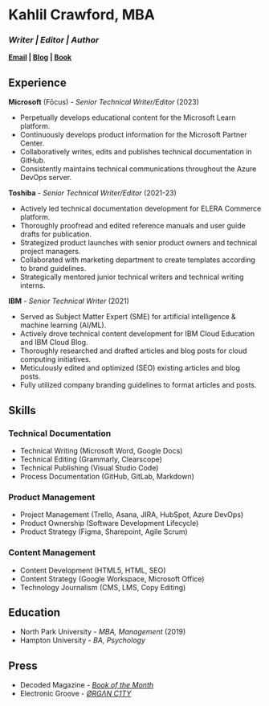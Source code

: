 # Kahlil Crawford, MBA
### _Writer | Editor | Author_

**[Email](mailto:kahlil.tech@gmail.com) | [Blog](http://soundmedicine.art) | [Book](http://organ.city)**

## Experience

**Microsoft** (Fōcus) - _Senior Technical Writer/Editor_ (2023)
- Perpetually develops educational content for the Microsoft Learn platform.
- Continuously develops product information for the Microsoft Partner Center.
- Collaboratively writes, edits and publishes technical documentation in GitHub.
- Consistently maintains technical communications throughout the Azure DevOps server.

**Toshiba** - _Senior Technical Writer/Editor_ (2021-23)
- Actively led technical documentation development for ELERA Commerce platform.
- Thoroughly proofread and edited reference manuals and user guide drafts for publication.
- Strategized product launches with senior product owners and technical project managers.
- Collaborated with marketing department to create templates according to brand guidelines.
- Strategically mentored junior technical writers and technical writing interns.

**IBM** - _Senior Technical Writer_ (2021)
- Served as Subject Matter Expert (SME) for artificial intelligence & machine learning (AI/ML).
- Actively drove technical content development for IBM Cloud Education and IBM Cloud Blog.
- Thoroughly researched and drafted articles and blog posts for cloud computing initiatives.
- Meticulously edited and optimized (SEO) existing articles and blog posts.
- Fully utilized company branding guidelines to format articles and posts.

## Skills

### Technical Documentation
- Technical Writing (Microsoft Word, Google Docs)
- Technical Editing (Grammarly, Clearscope)
- Technical Publishing (Visual Studio Code)
- Process Documentation (GitHub, GitLab, Markdown)

### Product Management
- Project Management (Trello, Asana, JIRA, HubSpot, Azure DevOps)
- Product Ownership (Software Development Lifecycle)
- Product Strategy (Figma, Sharepoint, Agile Scrum)

### Content Management
- Content Development (HTML5, HTML, SEO)
- Content Strategy (Google Workspace, Microsoft Office)
- Technology Journalism (CMS, LMS, Copy Editing)

## Education
- North Park University - _MBA, Management_ (2019)
- Hampton University - _BA, Psychology_

## Press
- Decoded Magazine - _[Book of the Month](https://www.decodedmagazine.com/book-of-the-month-organ-c1ty)_
- Electronic Groove - _[ØRGΛN C1TY](https://electronicgroove.com/org%CE%BBn-c1ty-explores-urban-futurism-and-artistic-expression)_
